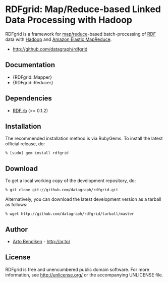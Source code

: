 RDFgrid: Map/Reduce-based Linked Data Processing with Hadoop
============================================================

RDFgrid is a framework for [map/reduce][MapReduce]-based batch-processing of
[RDF][] data with [Hadoop][] and [Amazon Elastic MapReduce][AWS EMR].

* <http://github.com/datagraph/rdfgrid>

Documentation
-------------

* {RDFgrid::Mapper}
* {RDFgrid::Reducer}

Dependencies
------------

* [RDF.rb](http://rubygems.org/gems/rdf) (>= 0.1.2)

Installation
------------

The recommended installation method is via RubyGems. To install the latest
official release, do:

    % [sudo] gem install rdfgrid

Download
--------

To get a local working copy of the development repository, do:

    % git clone git://github.com/datagraph/rdfgrid.git

Alternatively, you can download the latest development version as a tarball
as follows:

    % wget http://github.com/datagraph/rdfgrid/tarball/master

Author
------

* [Arto Bendiken](mailto:arto.bendiken@gmail.com) - <http://ar.to/>

License
-------

RDFgrid is free and unencumbered public domain software. For more
information, see <http://unlicense.org/> or the accompanying UNLICENSE file.

[RDF]:       http://www.w3.org/RDF/
[RDF.rb]:    http://rdf.rubyforge.org/
[MapReduce]: http://en.wikipedia.org/wiki/MapReduce
[Hadoop]:    http://hadoop.apache.org/
[AWS EMR]:   http://aws.amazon.com/elasticmapreduce/
